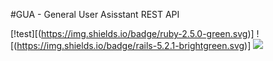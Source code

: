 #GUA - General User Asisstant REST API

[!test][(https://img.shields.io/badge/ruby-2.5.0-green.svg)]
![(https://img.shields.io/badge/rails-5.2.1-brightgreen.svg)]
![](https://img.shields.io/badge/postgresql-10.1-orange.svg)
![]()
![]()
![]()
